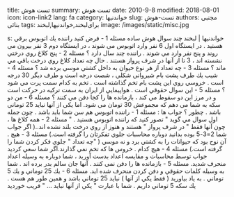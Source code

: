 title: تست هوش
summary: تست هوش
date: 2010-9-8
modified: 2018-08-01
icon:  icon-link2
lang: fa
category: خواندنیها
slug: تست-هوش
authors: مجتبی بنائی
tags: برای‌لبخند,خواندنیها,لبخند
image: /images/static/misc.jpg

s: خواندنیها | لبخند  چند سوال هوش ساده    مسئله 1 - فرض كنيد راننده يك اتوبوس برقي هستيد . در   ايستگاه اول 6 نفر وارد اتوبوس مي شوند ، در ايستگاه دوم 3 نفر بيرون مي روند و   پنج نفر وارد مي شوند . راننده چند سال دارد ؟   مسئله 2 - پنج كلاغ روي درختي نشسته اند ، 3 تا از آنها در شرف پرواز هستند .   حال چه تعداد كلاغ روي درخت باقي مي ماند ؟  مسئله 3 - چه تعداد از هر نوع حيوان به داخل كشتي موسي برده شد ؟  مسئله 4 - شيب يك طرف پشت بام شيرواني شكلي ، شصت درجه است و طرف ديگر 30 درجه   است . خروسي روي اين پشت بام تخم گذاشته است . تخم به كدام سمت پرت مي شود ؟  مسئله 5 - اين سوال حقوقي است . هواپيمايي از ايران به سمت تركيه در حركت است و   در مرز اين دو سقوط مي كند ، بازمانده ها را كجا دفن مي كنند ؟  مسئله 6 - من دو سكه به شما مي دهم كه مجموعش 30 تومان مي شود. اما يكي از آنها   نبايد 25 توماني باشد . چطور ؟   جواب ها : مسئله 1 - راننده اتوبوس هم سن شما بايد   باشد . چون جمله اول سوال مي گويد " تصور كنيد كه راننده اتوبوس هستيد .   "  مسئله 2 - همه كلاغ ها ، چون آنها فقط " در شرف پرواز " هستند و هنوز   از روي درخت بلند نشده اند..( اگر جواب شما 2=3-5 بوده بدانيد دوباره محاسبات جلوي   تفكرتان را گرفته است.)  مسئله 3 - هيچ . آن نوح بود كه حيوانات را به كشتي برد و نه موسي ( "چه   تعداد " جلوي فكر كردن شما را گرفته است.)  مسئله 4 - هيچ كدام . خروس ها كه تخم نمي گذارند.اگر شما سعي كرديد جواب توسط   محاسبات و مقايسه اعداد بدست آوريد ، شما دوباره به وسيله اعداد منحرف شديد.  مسئله 5 - بازمانده ها را دفن نمي كنند . آنها جان سالم بدر برده اند . شما به   وسيله كلمات حقوقي و دفن كردن منحرف شده ايد.  مسئله 6 - يك 25 توماني و يك 5 توماني . به ياد بياوريد ( فقط يكي از آنها )   نبايد 25 توماني باشد و همين طور هم هست . يك سكه 5 توماني داريم . شما با عبارت   " يكي از آنها نبايد … " فريب خورديد